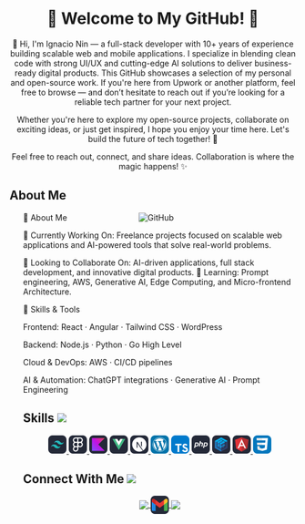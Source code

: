 <h1 align="center">🌟 Welcome to My GitHub! 🌟</h1>

<p align="center">
    👋 Hi, I'm Ignacio Nin — a full-stack developer with 10+ years of experience building scalable web and mobile applications.
I specialize in blending clean code with strong UI/UX and cutting-edge AI solutions to deliver business-ready digital products.
This GitHub showcases a selection of my personal and open-source work.
If you're here from Upwork or another platform, feel free to browse — and don’t hesitate to reach out if you’re looking for a reliable tech partner for your next project.

</p>

<p align="center">
    Whether you're here to explore my open-source projects, collaborate on exciting ideas, or just get inspired, 
    I hope you enjoy your time here. Let's build the future of tech together! 🚀
</p>

<p align="center">
    Feel free to reach out, connect, and share ideas. Collaboration is where the magic happens! ✨
</p>

<h2>About Me 
   
</h2>

<img width="55%" align="right" alt="GitHub" src="https://raw.githubusercontent.com/onimur/.github/master/.resources/git-header.svg" />

<ul>
🔎 About Me


🔭 Currently Working On: Freelance projects focused on scalable web applications and AI-powered tools that solve real-world problems.

👯 Looking to Collaborate On: AI-driven applications, full stack development, and innovative digital products.
🌱 Learning: Prompt engineering, AWS, Generative AI, Edge Computing, and Micro-frontend Architecture.

</ul>
<ul>
🔧 Skills & Tools
    
Frontend: React · Angular · Tailwind CSS · WordPress

Backend: Node.js · Python · Go High Level

Cloud & DevOps: AWS · CI/CD pipelines

AI & Automation: ChatGPT integrations · Generative AI · Prompt Engineering

<h2>Skills 
    <img src="https://media2.giphy.com/media/QssGEmpkyEOhBCb7e1/giphy.gif?cid=ecf05e47a0n3gi1bfqntqmob8g9aid1oyj2wr3ds3mg700bl&rid=giphy.gif" width="32px">
</h2>

<div align="center">
    <a href="https://github.com/IgnacioNinMailhoss?tab=repositories&q=&type=&language=javascript&sort="> 
        <img width="32px" src="https://raw.githubusercontent.com/tandpfun/skill-icons/main/icons/TailwindCSS-Dark.svg" alt="Tailwind CSS">
    </a>
    <a href="https://github.com/IgnacioNinMailhoss?tab=repositories&q=&type=&language=figma&sort="> 
        <img width="32px" src="https://github.com/tandpfun/skill-icons/blob/main/icons/Figma-Dark.svg" alt="Figma">
    </a>
    <a href="https://github.com/IgnacioNinMailhoss?tab=repositories&q=&type=&language=kotlin&sort="> 
        <img width="32px" src="https://github.com/tandpfun/skill-icons/blob/main/icons/Kotlin-Dark.svg" alt="Kotlin">
    </a>
    <a href="https://github.com/IgnacioNinMailhoss?tab=repositories&q=&type=&language=vue&sort="> 
        <img width="32px" src="https://github.com/tandpfun/skill-icons/blob/main/icons/VueJS-Dark.svg" alt="VueJS">
    </a>
    <a href="https://github.com/IgnacioNinMailhoss?tab=repositories&q=&type=&language=nextjs&sort="> 
        <img width="32px" src="https://github.com/tandpfun/skill-icons/blob/main/icons/NextJS-Dark.svg" alt="Next.js">
    </a>
    <a href="https://github.com/IgnacioNinMailhoss?tab=repositories&q=&type=&language=wordpress&sort="> 
        <img width="32px" src="https://github.com/tandpfun/skill-icons/blob/main/icons/Wordpress.svg" alt="WordPress">
    </a>
    <a href="https://github.com/IgnacioNinMailhoss?tab=repositories&q=&type=&language=typescript&sort="> 
        <img width="32px" src="https://github.com/tandpfun/skill-icons/blob/main/icons/TypeScript.svg" alt="TypeScript">
    </a>
    <a href="https://github.com/IgnacioNinMailhoss?tab=repositories&q=&type=&language=php&sort="> 
        <img width="32px" src="https://github.com/tandpfun/skill-icons/blob/main/icons/PHP-Dark.svg" alt="PHP">
    </a>
    <a href="https://github.com/IgnacioNinMailhoss?tab=repositories&q=&type=&language=sequelize&sort="> 
        <img width="32px" src="https://github.com/tandpfun/skill-icons/blob/main/icons/Sequelize-Dark.svg" alt="Sequelize">
    </a>
    <a href="https://github.com/IgnacioNinMailhoss?tab=repositories&q=&type=&language=angular&sort="> 
        <img width="32px" src="https://github.com/tandpfun/skill-icons/blob/main/icons/Angular-Dark.svg" alt="Angular">
    </a>
    <a href="https://github.com/IgnacioNinMailhoss?tab=repositories&q=&type=&language=css&sort="> 
        <img width="32px" src="https://github.com/tandpfun/skill-icons/blob/main/icons/CSS.svg" alt="CSS">
    </a>
</div>

<h2>Connect With Me 
    <img src="https://raw.githubusercontent.com/ShahriarShafin/ShahriarShafin/main/Assets/handshake.gif" width="100px">
</h2>

<div align="center">
    <a href="https://www.linkedin.com/in/ignacionin/"> 
        <img width="32px" align="center" src="https://raw.githubusercontent.com/rahulbanerjee26/githubAboutMeGenerator/main/icons/linked-in-alt.svg"/> 
    </a>
    <a href="mailto:hello@nearshore.io"> 
        <img width="32px" align="center" src="https://github.com/tandpfun/skill-icons/blob/main/icons/Gmail-Dark.svg" alt="Gmail"/> 
    </a>
    <a href="https://www.github.com/IgnacioNinMailhoss"> 
        <img width="32px" align="center" src="https://raw.githubusercontent.com/rahulbanerjee26/githubAboutMeGenerator/main/icons/github.svg"/> 
    </a>
</div>

<br>
<br>
<br>
